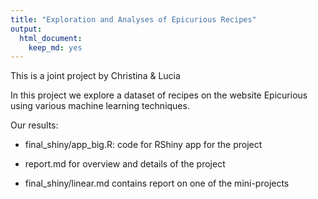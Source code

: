 ```yaml
---
title: "Exploration and Analyses of Epicurious Recipes"
output: 
  html_document: 
    keep_md: yes
---
```


This is a joint project by Christina & Lucia

In this project we explore a dataset of recipes on the website Epicurious using various machine learning techniques. 

Our results:

* final_shiny/app_big.R: code for RShiny app for the project

* report.md for overview and details of the project

+ final_shiny/linear.md contains report on one of the mini-projects

